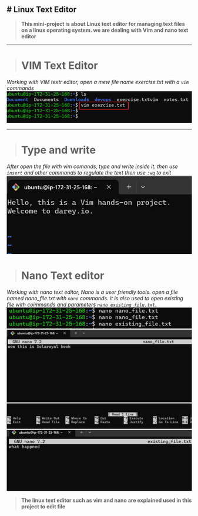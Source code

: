 **# Linux Text Editor**
---

>**This mini-project is about Linux text editor for managing text files on a linux operating system. we are dealing with Vim and nano text editor**

----
># **VIM Text Editor**

_Working with VIM textr editor, open a mew file name exercise.txt with a `vim` commands_
![](./img/1.0%20vim.jpg)

-----
># **Type and write**

_After open the file with vim comands, type and write inside it. then use `insert` and other commands to regulate the text then use `:wq` to exit_
![](./img/1.%20vim.jpg)


># **Nano Text editor**

_Working with nano text editor, Nano is a user friendly tools. open a file named nano_file.txt with `nano` commands. it is also used to open existing file with coimmands and parameters `nano existing_file.txt`._
![](./img/nano.jpg)
![](./img/2.%20nano.jpg)
![](./img/3.%20nano.jpg)
![](./img/4.%20ex.jpg)


>**The linux text editor such as vim and nano are explained used in this project to edit file**
